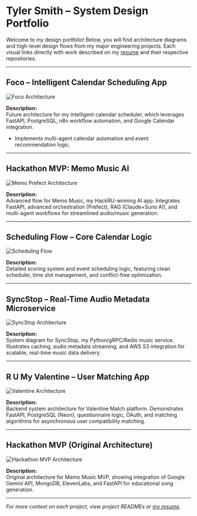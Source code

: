 # Tyler Smith – System Design Portfolio

Welcome to my design portfolio! Below, you will find architecture diagrams and high-level design flows from my major engineering projects. Each visual links directly with work described on my [resume](./Tyler_R_Smith_Resume.pdf) and their respective repositories.

---

## Foco – Intelligent Calendar Scheduling App

![Foco Architecture](./Foco_Architecture.jpg)

**Description:**  
Future architecture for my intelligent calendar scheduler, which leverages FastAPI, PostgreSQL, n8n workflow automation, and Google Calendar integration.  
- Implements multi-agent calendar automation and event recommendation logic.

---

## Hackathon MVP: Memo Music AI

![Memo Prefect Architecture](./Memo_Prefect_Architecture.jpg)

**Description:**  
Advanced flow for Memo Music, my HackRU-winning AI app. Integrates FastAPI, advanced orchestration (Prefect), RAG (Claude+Suno AI), and multi-agent workflows for streamlined audio/music generation.

---

## Scheduling Flow – Core Calendar Logic

![Scheduling Flow](./Scheduling_Flow.jpg)

**Description:**  
Detailed scoring system and event scheduling logic, featuring clean scheduler, time slot management, and conflict-free optimization.

---

## SyncStop – Real-Time Audio Metadata Microservice

![SyncStop Architecture](./SyncStop_Architecture.jpg)

**Description:**  
System diagram for SyncStop, my Python/gRPC/Redis music service. Illustrates caching, audio metadata streaming, and AWS S3 integration for scalable, real-time music data delivery.

---

## R U My Valentine – User Matching App

![Valentine Architecture](./Valentine_Architecture.jpg)

**Description:**  
Backend system architecture for Valentine Match platform. Demonstrates FastAPI, PostgreSQL (Neon), questionnaire logic, OAuth, and matching algorithms for asynchronous user compatibility matching.

---

## Hackathon MVP (Original Architecture)

![Hackathon MVP Architecture](./Hackathon_MVP_Architecture.jpg)

**Description:**  
Original architecture for Memo Music MVP, showing integration of Google Gemini API, MongoDB, ElevenLabs, and FastAPI for educational song generation.

---

_For more context on each project, view project READMEs or [my resume](./Tyler_R_Smith_Resume.pdf)._
